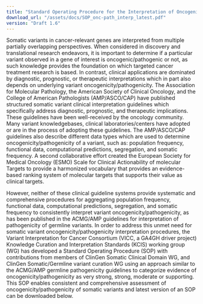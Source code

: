 ```yaml
---
title: "Standard Operating Procedure for the Interpretation of Oncogenicity/Pathogenicity of Somatic Variants"
download_url: "/assets/docs/SOP_onc-path_interp_latest.pdf"
version: "Draft 1.6"
---
```

Somatic variants in cancer-relevant genes are interpreted from multiple partially overlapping perspectives. When considered in discovery and translational research endeavors, it is important to determine if a particular variant observed in a gene of interest is oncogenic/pathogenic or not, as such knowledge provides the foundation on which targeted cancer treatment research is based. In contrast, clinical applications are dominated by diagnostic, prognostic, or therapeutic interpretations which in part also depends on underlying variant oncogenicity/pathogenicity. The Association for Molecular Pathology, the American Society of Clinical Oncology, and the College of American Pathologists (AMP/ASCO/CAP) have published structured somatic variant clinical interpretation guidelines which specifically address diagnostic, prognostic, and therapeutic implications. These guidelines have been well-received by the oncology community. Many variant knowledgebases, clinical laboratories/centers have adopted or are in the process of adopting these guidelines. The AMP/ASCO/CAP guidelines also describe different data types which are used to determine oncogenicity/pathogenicity of a variant, such as: population frequency, functional data, computational predictions, segregation, and somatic frequency. A second collaborative effort created the European Society for Medical Oncology (ESMO) Scale for Clinical Actionability of molecular Targets to provide a harmonized vocabulary that provides an evidence-based ranking system of molecular targets that supports their value as clinical targets. 

However, neither of these clinical guideline systems provide systematic and comprehensive procedures for aggregating population frequency, functional data, computational predictions, segregation, and somatic frequency to consistently interpret variant oncogenicity/pathogenicity, as has been published in the ACMG/AMP guidelines for interpretation of pathogenicity of germline variants. In order to address this unmet need for somatic variant oncogenicity/pathogenicity interpretation procedures, the Variant Interpretation for Cancer Consortium (VICC, a GA4GH driver project) Knowledge Curation and Interpretation Standards (KCIS) working group (WG) has developed a Standard Operating Procedure (SOP) with contributions from members of ClinGen Somatic Clinical Domain WG, and ClinGen Somatic/Germline variant curation WG using an approach similar to the ACMG/AMP germline pathogenicity guidelines to categorize evidence of oncogenicity/pathogenicity as very strong, strong, moderate or supporting. This SOP enables consistent and comprehensive assessment of oncogenicity/pathogenicity of somatic variants and latest version of an SOP can be downloaded below.